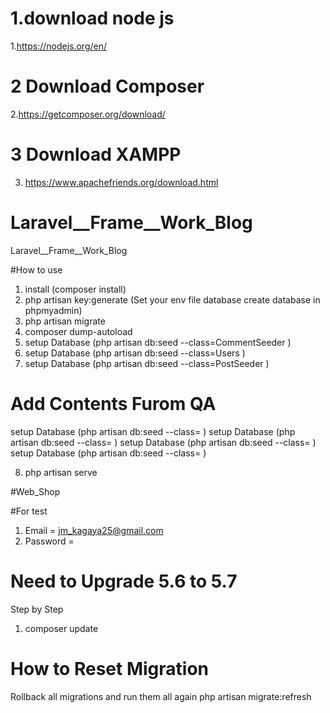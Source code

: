 # 1.download node js
1.https://nodejs.org/en/
# 2 Download Composer 
2.https://getcomposer.org/download/
# 3 Download XAMPP
3. https://www.apachefriends.org/download.html



# Laravel__Frame__Work_Blog
Laravel__Frame__Work_Blog

#How to use 
1. install  (composer install)
2. php artisan key:generate 
(Set your env file database create database in phpmyadmin)
3. php artisan migrate
4. composer dump-autoload
5. setup Database (php artisan db:seed --class=CommentSeeder )
6. setup Database (php artisan db:seed --class=Users  )
7. setup Database (php artisan db:seed --class=PostSeeder  )
# Add Contents Furom QA 
setup Database (php artisan db:seed --class=  )
setup Database (php artisan db:seed --class= )
setup Database (php artisan db:seed --class=  )
setup Database (php artisan db:seed --class=  )

8. php artisan serve 

#Web_Shop

#For test
1. Email = jm_kagaya25@gmail.com
2. Password = 





# Need to Upgrade  5.6 to 5.7 

Step by Step 

1. composer update





# How to Reset Migration
Rollback all migrations and run them all again
php artisan migrate:refresh


